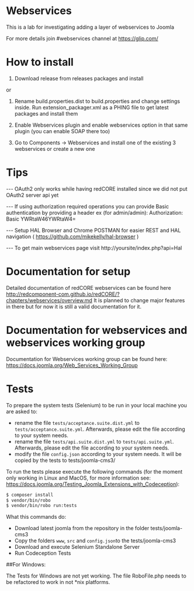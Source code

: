 Webservices
===========

This is a lab for investigating adding a layer of webservices to Joomla

For more details join #webservices channel at https://glip.com/


How to install
====

1. Download release from releases packages and install

or

1. Rename build.properties.dist to build.properties and change settings inside. Run extension_packager.xml as a PHING file to get latest packages and install them


2. Enable Webservices plugin and enable webservices option in that same plugin (you can enable SOAP there too)

3. Go to Components -> Webservices and install one of the existing 3 webservices or create a new one


Tips
====

--- OAuth2 only works while having redCORE installed since we did not put OAuth2 server api yet

--- If using authorization required operations you can provide Basic authentication by providing a header ex (for admin/admin): Authorization: Basic YWRtaW46YWRtaW4=

--- Setup HAL Browser and Chrome POSTMAN for easier REST and HAL navigation ( https://github.com/mikekelly/hal-browser )

--- To get main webservices page visit http://yoursite/index.php?api=Hal


Documentation for setup
====

Detailed documentation of redCORE webservices can be found here http://redcomponent-com.github.io/redCORE/?chapters/webservices/overview.md It is planned to change major features in there but for now it is still a valid documentation for it.


Documentation for webservices and webservices working group
====

Documentation for Webservices working group can be found here: https://docs.joomla.org/Web_Services_Working_Group

# Tests
To prepare the system tests (Selenium) to be run in your local machine you are asked to:

- rename the file `tests/acceptance.suite.dist.yml` to `tests/acceptance.suite.yml`. Afterwards, please edit the file according to your system needs.
- rename the file `tests/api.suite.dist.yml` to `tests/api.suite.yml`. Afterwards, please edit the file according to your system needs.
- modify the file `config.json` according to your system needs. It will be copied by the tests to tests/joomla-cms3/

To run the tests please execute the following commands (for the moment only working in Linux and MacOS, for more information see: https://docs.joomla.org/Testing_Joomla_Extensions_with_Codeception):

```bash
$ composer install
$ vendor/bin/robo
$ vendor/bin/robo run:tests
```

What this commands do:
- Download latest joomla from the repository in the folder tests/joomla-cms3
- Copy the folders `www`, `src` and `config.json`to the tests/joomla-cms3
- Download and execute Selenium Standalone Server
- Run Codeception Tests

##For Windows:

The Tests for Windows are not yet working. The file RoboFile.php needs to be refactored to work in not *nix platforms.
